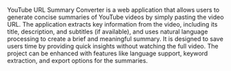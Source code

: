 YouTube URL Summary Converter is a web application that allows users to generate concise summaries of YouTube videos by simply pasting the video URL. 
The application extracts key information from the video, including its title, description, and subtitles (if available), and uses natural language processing to create a brief and meaningful summary. 
It is designed to save users time by providing quick insights without watching the full video.
The project can be enhanced with features like language support, keyword extraction, and export options for the summaries.
